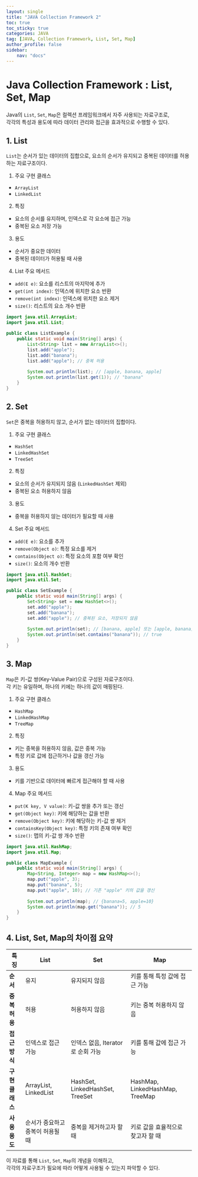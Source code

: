 ```yaml
---
layout: single
title: "JAVA Collection Framework 2"
toc: true
toc_sticky: true
categories: JAVA
tag: [JAVA, Collection Framework, List, Set, Map]
author_profile: false
sidebar:
    nav: "docs"
---
```


# Java Collection Framework : List, Set, Map

Java의 `List`, `Set`, `Map`은 컬렉션 프레임워크에서 자주 사용되는 자료구조로,<br/> 
각각의 특성과 용도에 따라 데이터 관리와 접근을 효과적으로 수행할 수 있다.

## 1. List
`List`는 순서가 있는 데이터의 집합으로, 요소의 순서가 유지되고 중복된 데이터를 허용하는 자료구조이다.<br/>

1) 주요 구현 클래스
* `ArrayList`
* `LinkedList`

2) 특징
* 요소의 순서를 유지하며, 인덱스로 각 요소에 접근 가능
* 중복된 요소 저장 가능

3) 용도
* 순서가 중요한 데이터
* 중복된 데이터가 허용될 때 사용

4) List 주요 메서드
* `add(E e)`: 요소를 리스트의 마지막에 추가
* `get(int index)`: 인덱스에 위치한 요소 반환
* `remove(int index)`: 인덱스에 위치한 요소 제거
* `size()`: 리스트의 요소 개수 반환

```java
import java.util.ArrayList;
import java.util.List;

public class ListExample {
    public static void main(String[] args) {
        List<String> list = new ArrayList<>();
        list.add("apple");
        list.add("banana");
        list.add("apple"); // 중복 허용
        
        System.out.println(list); // [apple, banana, apple]
        System.out.println(list.get(1)); // "banana"
    }
}
```

## 2. Set
`Set`은 중복을 허용하지 않고, 순서가 없는 데이터의 집합이다.

1) 주요 구현 클래스
* `HashSet`
* `LinkedHashSet`
* `TreeSet`

2) 특징
* 요소의 순서가 유지되지 않음 (`LinkedHashSet` 제외)
* 중복된 요소 허용하지 않음

3) 용도
* 중복을 허용하지 않는 데이터가 필요할 때 사용

4) Set 주요 메서드
* `add(E e)`: 요소를 추가
* `remove(Object o)`: 특정 요소를 제거
* `contains(Object o)`: 특정 요소의 포함 여부 확인
* `size()`: 요소의 개수 반환

```java
import java.util.HashSet;
import java.util.Set;

public class SetExample {
    public static void main(String[] args) {
        Set<String> set = new HashSet<>();
        set.add("apple");
        set.add("banana");
        set.add("apple"); // 중복된 요소, 저장되지 않음
        
        System.out.println(set); // [banana, apple] 또는 [apple, banana]
        System.out.println(set.contains("banana")); // true
    }
}
```

## 3. Map
`Map`은 키-값 쌍(Key-Value Pair)으로 구성된 자료구조이다.<br/> 
각 키는 유일하며, 하나의 키에는 하나의 값이 매핑된다.<br/>

1) 주요 구현 클래스
* `HashMap`
* `LinkedHashMap`
* `TreeMap`

2) 특징
* 키는 중복을 허용하지 않음, 값은 중복 가능
* 특정 키로 값에 접근하거나 값을 갱신 가능

3) 용도
* 키를 기반으로 데이터에 빠르게 접근해야 할 때 사용

4) Map 주요 메서드
* `put(K key, V value)`: 키-값 쌍을 추가 또는 갱신
* `get(Object key)`: 키에 해당하는 값을 반환
* `remove(Object key)`: 키에 해당하는 키-값 쌍 제거
* `containsKey(Object key)`: 특정 키의 존재 여부 확인
* `size()`: 맵의 키-값 쌍 개수 반환

```java
import java.util.HashMap;
import java.util.Map;

public class MapExample {
    public static void main(String[] args) {
        Map<String, Integer> map = new HashMap<>();
        map.put("apple", 3);
        map.put("banana", 5);
        map.put("apple", 10); // 기존 "apple" 키의 값을 갱신
        
        System.out.println(map); // {banana=5, apple=10}
        System.out.println(map.get("banana")); // 5
    }
}
```

## 4. List, Set, Map의 차이점 요약

| 특징            | List                             | Set                               | Map                               |
| --------------- | -------------------------------- | --------------------------------- | --------------------------------- |
| **순서**        | 유지                             | 유지되지 않음                     | 키를 통해 특정 값에 접근 가능     |
| **중복 허용**   | 허용                             | 허용하지 않음                     | 키는 중복 허용하지 않음           |
| **접근 방식**   | 인덱스로 접근 가능               | 인덱스 없음, Iterator로 순회 가능 | 키를 통해 값에 접근 가능          |
| **구현 클래스** | ArrayList, LinkedList            | HashSet, LinkedHashSet, TreeSet   | HashMap, LinkedHashMap, TreeMap   |
| **사용 용도**   | 순서가 중요하고 중복이 허용될 때 | 중복을 제거하고자 할 때           | 키로 값을 효율적으로 찾고자 할 때 |

이 자료를 통해 `List`, `Set`, `Map`의 개념을 이해하고, <br/>
각각의 자료구조가 필요에 따라 어떻게 사용될 수 있는지 파악할 수 있다.